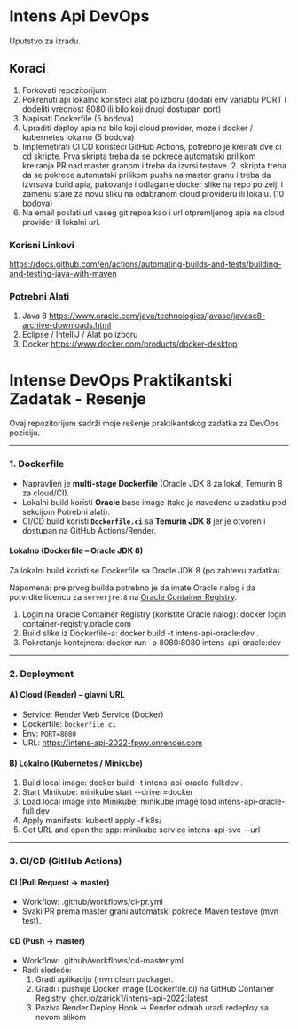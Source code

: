 # Intens Api DevOps
Uputstvo za izradu.

## Koraci
1. Forkovati repozitorijum
2. Pokrenuti api lokalno koristeci alat po izboru (dodati env variablu PORT i dodeliti vrednost 8080 ili bilo koji drugi dostupan port)
3. Napisati Dockerfile (5 bodova)
4. Upraditi deploy apia na bilo koji cloud provider, moze i docker / kubernetes lokalno (5 bodova)
5. Implemetirati CI CD koristeci GitHub Actions, potrebno je kreirati dve ci cd skripte. Prva skripta treba da se pokrece automatski prilikom kreiranja PR nad master granom i treba da izvrsi testove. 2. skripta treba da se pokrece automatski prilikom pusha na master granu i treba da izvrsava build apia, pakovanje i odlaganje docker slike na repo po zelji i zamenu stare za novu sliku na odabranom cloud provideru ili lokalu. (10 bodova)
6. Na email poslati url vaseg git repoa kao i url otpremljenog apia na cloud provider ili lokalni url.

### Korisni Linkovi
https://docs.github.com/en/actions/automating-builds-and-tests/building-and-testing-java-with-maven

### Potrebni Alati
1. Java 8 https://www.oracle.com/java/technologies/javase/javase8-archive-downloads.html
2. Eclipse / IntelliJ / Alat po izboru
3. Docker https://www.docker.com/products/docker-desktop




# Intense DevOps Praktikantski Zadatak - Resenje

Ovaj repozitorijum sadrži moje rešenje praktikantskog zadatka za DevOps poziciju.

---

### 1. Dockerfile
- Napravljen je **multi-stage Dockerfile** (Oracle JDK 8 za lokal, Temurin 8 za cloud/CI).
- Lokalni build koristi **Oracle** base image (tako je navedeno u zadatku pod sekcijom Potrebni alati).
- CI/CD build koristi **`Dockerfile.ci`** sa **Temurin JDK 8** jer je otvoren i dostupan na GitHub Actions/Render.

#### Lokalno (Dockerfile – Oracle JDK 8)

Za lokalni build koristi se Dockerfile sa Oracle JDK 8 (po zahtevu zadatka).

Napomena: pre prvog builda potrebno je da imate Oracle nalog i da potvrdite licencu za `serverjre:8` na [Oracle Container Registry](https://container-registry.oracle.com/).

1. Login na Oracle Container Registry (koristite Oracle nalog):
docker login container-registry.oracle.com
2. Build slike iz Dockerfile-a:
docker build -t intens-api-oracle:dev .
3. Pokretanje kontejnera:
docker run -p 8080:8080 intens-api-oracle:dev


---

### 2. Deployment

#### A) Cloud (Render) – glavni URL
- Service: Render Web Service (Docker)
- Dockerfile: `Dockerfile.ci`
- Env: `PORT=8080`
- URL: https://intens-api-2022-fpwy.onrender.com

#### B) Lokalno (Kubernetes / Minikube)
1. Build local image: docker build -t intens-api-oracle-full:dev .
2. Start Minikube: minikube start --driver=docker
3. Load local image into Minikube: minikube image load intens-api-oracle-full:dev
4. Apply manifests: kubectl apply -f k8s/
5. Get URL and open the app: minikube service intens-api-svc --url

---

### 3. CI/CD (GitHub Actions)

#### CI (Pull Request -> master)
- Workflow: .github/workflows/ci-pr.yml
- Svaki PR prema master grani automatski pokreće Maven testove (mvn test).

#### CD (Push -> master)
- Workflow: .github/workflows/cd-master.yml
- Radi sledeće:
    1. Gradi aplikaciju (mvn clean package).
    2. Gradi i pushuje Docker image (Dockerfile.ci) na GitHub Container Registry:
ghcr.io/zarick1/intens-api-2022:latest
    3. Poziva Render Deploy Hook → Render odmah uradi redeploy sa novom slikom
  

